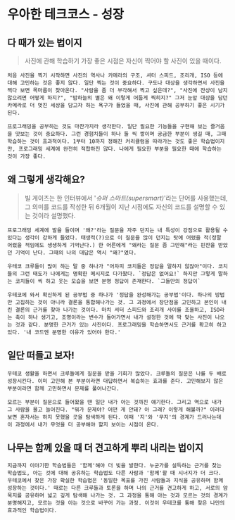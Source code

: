 # 우아한 테크코스 - 성장

## 다 때가 있는 법이지

> 사진에 관해 학습하기 가장 좋은 시점은 자신이 찍어야 할 사진이 있을 때이다.

    처음 사진을 찍기 시작하면 사진의 역사나 카메라의 구조, 셔터 스피드, 조리개, ISO 등에 대해 고민하는 것은 좋지 않다. 일단 찍는 것이 중요하다. 구도나 대상을 생각하면서 사진을 찍다 보면 목마름이 찾아온다. "사람을 좀 더 부각해서 찍고 싶은데?", "사진에 잔상이 남지 않으려면 어떻게 하지?", "밤하늘의 별은 왜 이렇게 어둡게 찍히지?" 그저 눈앞 대상을 담던 카메라로 더 멋진 세상을 담고자 하는 욕구가 들었을 때, 사진에 관해 공부하기 좋은 시기가 된다.

    프로그래밍을 공부하는 것도 마찬가지라 생각한다. 일단 필요한 기능들을 구현해 보는 즐거움을 맛보는 것이 중요하다. 그런 경험치들이 하나 둘 씩 쌓이며 궁금한 부분이 생길 때, 그때 학습하는 것이 효과적이다. 1부터 10까지 정해진 커리큘럼을 따라가는 것도 좋은 학습법이지만, 프로그래밍 세계에 완전히 적합하진 않다. 나에게 필요한 부분을 필요한 때에 학습하는 것이 가장 좋다.

## 왜 그렇게 생각해요?

> 빌 게이츠는 한 인터뷰에서 '_슈퍼 스마트(supersmart)_'라는 단어를 사용했는데, 그 의미를 코드를 작성한 뒤 6개월이 지난 시점에도 자신의 코드를 설명할 수 있는 것이라 설명했다.

    프로그래밍 세계에 발을 들이며 '왜?'라는 질문을 자주 던지는 내 특성이 강점으로 활용될 수 있다는 생각이 강하게 들었다. 태생적(?)으로 이 질문을 많이 던지는 탓에 어렸을 적(정말 어렸을 적임에도 생생하게 기억난다.) 한 어른에게 "왜라는 질문 좀 그만해"라는 핀잔을 받았던 기억이 난다. 그때의 나의 대답은 역시 "왜?"였다.

    우테코 크루들이 많이 하는 말 중 하나가 "어차피 코치들은 정답을 말하지 않잖아"이다. 코치들의 그런 태도가 나에게는 명확한 메시지로 다가왔다. `정답은 없어요!` 하지만 그렇게 말하는 코치들이 씩 하고 웃는 모습을 보면 분명 정답이 존재한다. `그들만의 정답이`

    우테코에 와서 확신하게 된 공부법 중 하나가 '정답을 완성해가는 공부법'이다. 하나의 방법만 고집하는 것이 아니라 결론을 통합해나가는 것. 그 과정에서 장단점을 고민하고 본인이 내린 결론의 근거를 찾아 나가는 것이다. 마치 셔터 스피드와 조리개 사이를 조율하고, ISO라는 축이 하나 생기고, 조명이라는 변수가 들어가면서 내가 설정한 것에 딱 맞는 사진이 나오는 것과 같다. 분명한 근거가 있는 사진이다. 프로그래밍을 학습하면서도 근거를 확고히 하고 있다. '내 코드엔 분명한 이유가 있어야 한다.'

## 일단 떠들고 보자!

    우테코 생활을 하면서 크루들에게 질문을 받을 기회가 많았다. 크루들의 질문은 나를 두 배로 성장시킨다. 이미 고민해 본 부분이라면 대답하면서 복습하는 효과를 준다. 고민해보지 않은 부분이라면 함께 고민하면서 문제를 풀어나간다.

    모르는 부분이 질문으로 들어왔을 땐 일단 내가 아는 것까진 얘기한다. 그리고 역으로 내가 그 사람을 물고 늘어진다. "뭐가 문제야? 어떤 게 안돼? 아 그래? 이렇게 해볼까?" 이러다 보면 혼자서는 하지 못했을 곳을 탐색하게 된다. 이때 '지'와 '무지'의 경계가 드러나는데 이 과정에서 내가 무엇을 더 공부해야 할지 보이는 시점이 온다.

## 나무는 함께 있을 때 더 견고하게 뿌리 내리는 법이지

    지금까지 이야기한 학습법들은 '함께'해야 더 빛을 발한다. 누군가를 설득하는 근거를 찾는 학습법도, 아는 것에 대해 공유하는 학습법도 다른 사람과 '함께'할 때 시너지가 더 크다. 우테코에서 찾은 가장 확실한 학습법은 '동일한 목표를 가진 사람들과 지식을 공유하며 함께 성장하는 것이다.' 때로는 다른 크루들과 토론을 하며 나의 근거를 견고하게 하고, 서로의 암묵지를 공유하며 넓고 깊게 탐색해 나가는 것. 그 과정을 통해 아는 것과 모르는 것의 경계가 분명해지고, 모르는 것을 아는 것으로 바꾸어 가는 과정. 이것이 우테코를 통해 찾은 나만의 효과적인 학습법이다.
